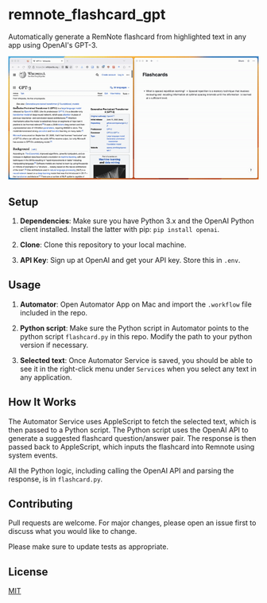 # remnote_flashcard_gpt
Automatically generate a RemNote flashcard from highlighted text in any app using OpenAI's GPT-3.

![Usage](demo.gif)

## Setup

1. **Dependencies**: Make sure you have Python 3.x and the OpenAI Python client installed. Install the latter with pip: `pip install openai`.

2. **Clone**: Clone this repository to your local machine. 

3. **API Key**: Sign up at OpenAI and get your API key. Store this in `.env`.

## Usage

1. **Automator**: Open Automator App on Mac and import the `.workflow` file included in the repo.

2. **Python script**: Make sure the Python script in Automator points to the python script `flashcard.py` in this repo. Modify the path to your python version if necessary.

3. **Selected text**: Once Automator Service is saved, you should be able to see it in the right-click menu under `Services` when you select any text in any application.

## How It Works

The Automator Service uses AppleScript to fetch the selected text, which is then passed to a Python script. The Python script uses the OpenAI API to generate a suggested flashcard question/answer pair. The response is then passed back to AppleScript, which inputs the flashcard into Remnote using system events.

All the Python logic, including calling the OpenAI API and parsing the response, is in `flashcard.py`.

## Contributing

Pull requests are welcome. For major changes, please open an issue first to discuss what you would like to change.

Please make sure to update tests as appropriate.

## License

[MIT](https://choosealicense.com/licenses/mit/)
